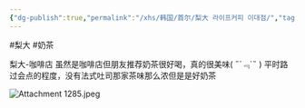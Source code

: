 ```yaml
---
{"dg-publish":true,"permalink":"/xhs/韩国/首尔/梨大 라이프커피 이대점/","tags":["rednote","首尔"],"created":"2024-09-09","updated":"2025-04-04T21:47:17.559+08:00"}
---
```


#梨大 #奶茶

梨大-咖啡店 虽然是咖啡店但朋友推荐奶茶很好喝，真的很美味( ﻿˶﻿´﹃`˵﻿ ) 平时路过会点的程度，没有法式吐司那家茶味那么浓但是是好奶茶

![Attachment 1285.jpeg](/img/user/xhs/%E9%9F%A9%E5%9B%BD/%E9%A6%96%E5%B0%94/photo-%E9%A6%96%E5%B0%94/Attachment%201285.jpeg)

